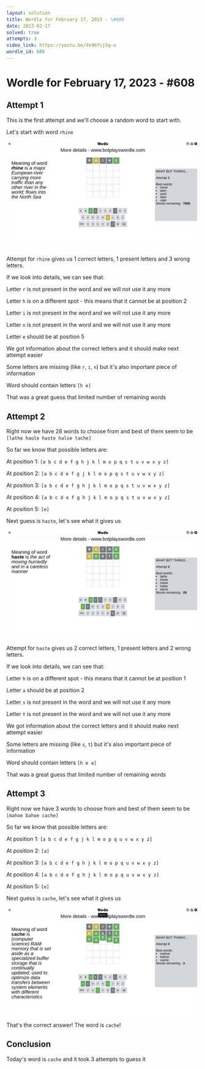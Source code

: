```yaml
---
layout: solution
title: Wordle for February 17, 2023 - \#608
date: 2023-02-17
solved: true
attempts: 3
video_link: https://youtu.be/Ve96YijSq-o
wordle_id: 608
---
```


# Wordle for February 17, 2023 - \#608

## Attempt 1

This is the first attempt and we'll choose a random word to start with.

Let's start with word `rhine`

![Attempt 1](2023-02-17/attempt-1.png)

Attempt for `rhine` gives us 1 correct letters, 1 present letters and 3 wrong letters.

If we look into details, we can see that:

Letter `r` is not present in the word and we will not use it any more

Letter `h` is on a different spot - this means that it cannot be at position 2

Letter `i` is not present in the word and we will not use it any more

Letter `n` is not present in the word and we will not use it any more

Letter `e` should be at position 5

We got information about the correct letters and it should make next attempt easier

Some letters are missing (like `r`, `i`, `n`) but it's also important piece of information

Word should contain letters `[h e]`

That was a great guess that limited number of remaining words



## Attempt 2

Right now we have 28 words to choose from and best of them seem to be `[lathe haole haste halse tache]`

So far we know that possible letters are:

At position 1: `[a b c d e f g h j k l m o p q s t u v w x y z]`

At position 2: `[a b c d e f g j k l m o p q s t u v w x y z]`

At position 3: `[a b c d e f g h j k l m o p q s t u v w x y z]`

At position 4: `[a b c d e f g h j k l m o p q s t u v w x y z]`

At position 5: `[e]`

Next guess is `haste`, let's see what it gives us

![Attempt 2](2023-02-17/attempt-2.png)

Attempt for `haste` gives us 2 correct letters, 1 present letters and 2 wrong letters.

If we look into details, we can see that:

Letter `h` is on a different spot - this means that it cannot be at position 1

Letter `a` should be at position 2

Letter `s` is not present in the word and we will not use it any more

Letter `t` is not present in the word and we will not use it any more

We got information about the correct letters and it should make next attempt easier

Some letters are missing (like `s`, `t`) but it's also important piece of information

Word should contain letters `[h e a]`

That was a great guess that limited number of remaining words



## Attempt 3

Right now we have 3 words to choose from and best of them seem to be `[mahoe bahoe cache]`

So far we know that possible letters are:

At position 1: `[a b c d e f g j k l m o p q u v w x y z]`

At position 2: `[a]`

At position 3: `[a b c d e f g h j k l m o p q u v w x y z]`

At position 4: `[a b c d e f g h j k l m o p q u v w x y z]`

At position 5: `[e]`

Next guess is `cache`, let's see what it gives us

![Attempt 3](2023-02-17/attempt-3.png)

That's the correct answer! The word is `cache`!

## Conclusion

Today's word is `cache` and it took 3 attempts to guess it


